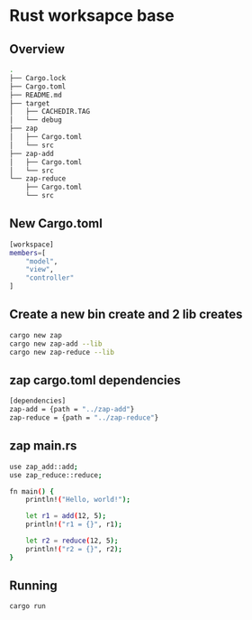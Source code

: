 # Rust worksapce base

## Overview

```sh
.
├── Cargo.lock
├── Cargo.toml
├── README.md
├── target
│   ├── CACHEDIR.TAG
│   └── debug
├── zap
│   ├── Cargo.toml
│   └── src
├── zap-add
│   ├── Cargo.toml
│   └── src
└── zap-reduce
    ├── Cargo.toml
    └── src
```

## New Cargo.toml

```sh
[workspace]
members=[
    "model",
    "view",
    "controller"
]
```

## Create a new bin create and 2 lib creates

```bash
cargo new zap
cargo new zap-add --lib
cargo new zap-reduce --lib
```

## zap cargo.toml dependencies

```bash
[dependencies]
zap-add = {path = "../zap-add"}
zap-reduce = {path = "../zap-reduce"}

```

## zap main.rs

```bash
use zap_add::add;
use zap_reduce::reduce;

fn main() {
    println!("Hello, world!");

    let r1 = add(12, 5);
    println!("r1 = {}", r1);

    let r2 = reduce(12, 5);
    println!("r2 = {}", r2);
}

```

## Running

```bash
cargo run
```

